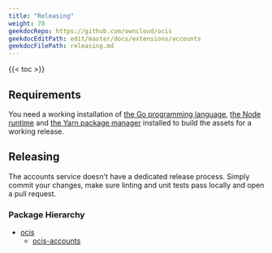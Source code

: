 ```yaml
---
title: "Releasing"
weight: 70
geekdocRepo: https://github.com/owncloud/ocis
geekdocEditPath: edit/master/docs/extensions/accounts
geekdocFilePath: releasing.md
---
```


{{< toc >}}

## Requirements

You need a working installation of [the Go programming language](https://golang.org/), [the Node runtime](https://nodejs.org/) and [the Yarn package manager](https://yarnpkg.com/) installed to build the assets for a working release.
## Releasing

The accounts service doesn't have a dedicated release process. Simply commit your changes, make sure linting and unit tests pass locally and open a pull request.

### Package Hierarchy

- [ocis](https://github.com/owncloud/ocis)
    - [ocis-accounts](https://github.com/owncloud/ocis/tree/master/accounts)
